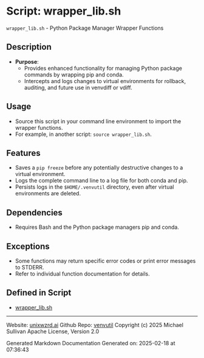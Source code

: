 # Script: wrapper_lib.sh
`wrapper_lib.sh` - Python Package Manager Wrapper Functions
## Description
- **Purpose**:
  - Provides enhanced functionality for managing Python package commands by wrapping pip and conda.
  - Intercepts and logs changes to virtual environments for rollback, auditing, and future use in venvdiff or vdiff.
## Usage
  - Source this script in your command line environment to import the wrapper functions.
  - For example, in another script: `source wrapper_lib.sh`.
## Features
  - Saves a `pip freeze` before any potentially destructive changes to a virtual environment.
  - Logs the complete command line to a log file for both conda and pip.
  - Persists logs in the `$HOME/.venvutil` directory, even after virtual environments are deleted.
## Dependencies
  - Requires Bash and the Python package managers pip and conda.
## Exceptions
  - Some functions may return specific error codes or print error messages to STDERR.
  - Refer to individual function documentation for details.



## Defined in Script

* [wrapper_lib.sh](../wrapper_lib_sh.md)
---

Website: [unixwzrd.ai](https://unixwzrd.ai)
Github Repo: [venvutil](https://github.com/unixwzrd/venvutil)
Copyright (c) 2025 Michael Sullivan
Apache License, Version 2.0

Generated Markdown Documentation
Generated on: 2025-02-18 at 07:36:43
